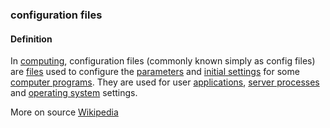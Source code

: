 ### configuration files

<h4>Definition</h4><p>In <a href="https://en.wikipedia.org/wiki/Computing">computing</a>, configuration files (commonly known simply as config files) are <a href="https://en.wikipedia.org/wiki/Computer_file">files</a> used to configure the <a href="https://en.wikipedia.org/wiki/Parameter_(computer_programming)">parameters</a> and <a href="https://en.wikipedia.org/wiki/Initialization_(programming)">initial settings</a> for some <a href="https://en.wikipedia.org/wiki/Computer_program">computer programs</a>. They are used for user <a href="https://en.wikipedia.org/wiki/Application_software">applications</a>, <a href="https://en.wikipedia.org/wiki/Server_(computing)">server processes</a> and <a href="https://en.wikipedia.org/wiki/Operating_system">operating system</a> settings.</p><p>More on source <a href="https://en.wikipedia.org/wiki/Configuration_file">Wikipedia</a></p>